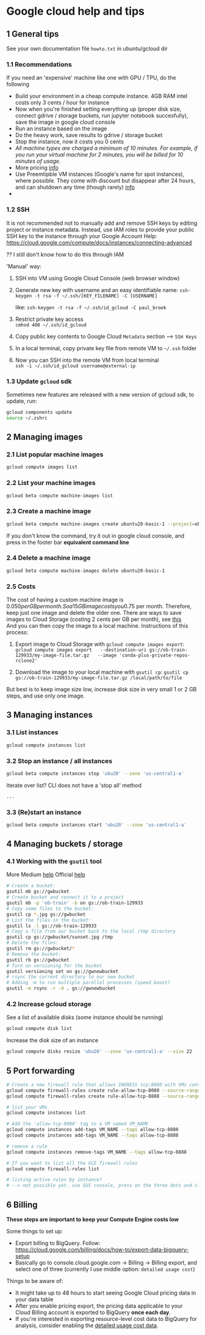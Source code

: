 # Google cloud help and tips

## 1 General tips

See your own documentation file `howto.txt` in ubuntu/gcloud dir

### 1.1 Recommendations

If you need an 'expensive' machine like one with GPU / TPU, do the following

- Build your environment in a cheap compute instance. 4GB RAM intel costs only 3 cents / hour for instance
- Now when you're finished setting everything up (proper disk size, connect gdrive / storage buckets, run jupyter notebook succesfully), save the image in google cloud console
- Run an instance based on the image
- Do the heavy work, save results to gdrive / storage bucket
- Stop the instance, now it costs you 0 cents
- _All machine types are charged a minimum of 10 minutes. For example, if you run your virtual machine for 2 minutes, you will be billed for 10 minutes of usage._
- More pricing [info](https://blog.optimal.io/CPO200-Pricing-Questions-Google-Cloud/)
- Use Preemtipble VM instances (Google's name for spot instances), where possible. They come with discount but disappear after 24 hours, and can shutdown any time (though rarely)
	[info](https://cloud.google.com/compute/docs/instances/preemptible)
- 

### 1.2 SSH

It is not recommended not to manually add and remove SSH keys by editing project or instance metadata. 
Instead, use IAM roles to provide your public SSH key to the instance through your Google Account
Help:
https://cloud.google.com/compute/docs/instances/connecting-advanced

?? I still don't know how to do this through IAM

'Manual' way:

1. SSH into VM using Google Cloud Console (web browser window)

2. Generate new key with username and an easy identifiable name:
	`ssh-keygen -t rsa -f ~/.ssh/[KEY_FILENAME] -C [USERNAME]`

	like: `ssh-keygen -t rsa -f ~/.ssh/id_gcloud -C paul_broek`

3. Restrict private key access  
 	`cmhod 400 ~/.ssh/id_gcloud`

4. Copy public key contents to Google Cloud `Metadata` section ⟶ `SSH Keys`

5. In a local terminal, copy private key file from remote VM to `~/.ssh` folder

6. Now you can SSH into the remote VM from local terminal  
	`ssh -i ~/.ssh/id_gcloud username@external-ip`

### 1.3 Update `gcloud` sdk

Sometimes new features are released with a new version of gcloud sdk, to update, run: 
```bash
gcloud components update
source ~/.zshrc
```

## 2 Managing images

### 2.1 List popular machine images

```bash
gcloud compute images list
```

### 2.2 List your machine images

```bash
gcloud beta compute machine-images list
```

### 2.3 Create a machine image

```bash
gcloud beta compute machine-images create ubuntu20-basic-1 --project=ob-train --source-instance=ubuntu20-basic --source-instance-zone=us-central1-a --storage-location=us
```

If you don't know the command, try it out in google cloud console, and press in the footer bar **equivalent command line**

### 2.4 Delete a machine image

```bash
gcloud beta compute machine-images delete ubuntu20-basic-1
```

### 2.5 Costs

The cost of having a custom machine image is $0.050 per GB per month. So a 15GB image costs you 0.75$ per month. Therefore, keep just one image and delete the older one.
There are ways to save images to Cloud Storage (costing 2 cents per GB per month), see [this](https://stackoverflow.com/questions/59723073/how-to-download-a-google-cloud-compute-engine-vm-instance)  
And you can then copy the image to a local machine. Instructions of this process:  

1. Export image to Cloud Storage with `gcloud compute images export`:  
	`gcloud compute images export  
    --destination-uri gs://ob-train-129933/my-image-file.tar.gz  
    --image 'conda-plus-private-repos-rclone2' `

2. Download the image to your local machine with `gsutil cp`:
	`gsutil cp gs://ob-train-129933/my-image-file.tar.gz /local/path/to/file`

But best is to keep image size low, increase disk size in very small 1 or 2 GB steps, and use only one image.

## 3 Managing instances

### 3.1 List instances

```bash
gcloud compute instances list
```

### 3.2 Stop an instance / all instances

```bash
gcloud beta compute instances stop 'ubu20' --zone 'us-central1-a'
```

Iterate over list? CLI does not have a 'stop all' method
```bash
...
```

### 3.3 (Re)start an instance

```bash
gcloud beta compute instances start 'ubu20' --zone 'us-central1-a'
```

## 4 Managing buckets / storage

### 4.1 Working with the `gsutil` tool

More Medium [help](https://medium.com/google-cloud/google-cloud-storage-tutorial-part-1-aee81f9d3247)
Official [help](https://cloud.google.com/storage/docs/gsutil)
 
```bash
# Create a bucket:
gsutil mb gs://gwbucket
# Create bucket and connect it to a project
gsutil mb -p 'ob-train' -b on gs://ob-train-129933
# Copy some files to the bucket:
gsutil cp *.jpg gs://gwbucket
# List the files in the bucket:
gsutil ls -l gs://ob-train-129933
# Copy a file from our bucket back to the local /tmp directory
gsutil cp gs://gwbucket/sunset.jpg /tmp
# Delete the files:
gsutil rm gs://gwbucket/*
# Remove the bucket:
gsutil rb gs://gwbucket
# Turn on versioning for the bucket
gsutil versioning set on gs://gwnewbucket
# rsync the current directory to our new bucket
# Adding -m to run multiple parallel processes (speed boost)
gsutil -m rsync -r -d . gs://gwnewbucket
```

### 4.2 Increase gcloud storage

See a list of available disks (some instance should be running)

```bash
gcloud compute disk list
```

Increase the disk size of an instance

```bash
gcloud compute disks resize 'ubu20' --zone 'us-central1-a' --size 22
```

## 5 Port forwarding

```bash
# Create a new firewall rule that allows INGRESS tcp:8080 with VMs containing tag 'allow-tcp-8080'
gcloud compute firewall-rules create rule-allow-tcp-8080 --source-ranges 0.0.0.0/0 --target-tags allow-tcp-8080 --allow tcp:8080
gcloud compute firewall-rules create rule-allow-tcp-8888 --source-ranges 0.0.0.0/0 --target-tags allow-tcp-8888 --allow tcp:8888

# list your VMs
gcloud compute instances list

# Add the 'allow-tcp-8080' tag to a VM named VM_NAME
gcloud compute instances add-tags VM_NAME --tags allow-tcp-8080
gcloud compute instances add-tags VM_NAME --tags allow-tcp-8888

# remove a rule
gcloud compute instances remove-tags VM_NAME --tags allow-tcp-8888

# If you want to list all the GCE firewall rules
gcloud compute firewall-rules list

# listing active rules by instance?
# --> not possible yet. use GUI console, press on the three dots and click 'View network details'
```

## 6 Billing

**These steps are important to keep your Compute Engine costs low**

Some things to set up:

- Export billing to BigQuery. Follow: https://cloud.google.com/billing/docs/how-to/export-data-bigquery-setup 
- Basically go to console.cloud.google.com -> Billing -> Billing export, and select one of three (currently I use middle option: `detailed usage cost`)

Things to be aware of:

* It might take up to 48 hours to start seeing Google Cloud pricing data in your data table
* After you enable pricing export, the pricing data applicable to your Cloud Billing account is exported to BigQuery **once each day**.
* If you're interested in exporting resource-level cost data to BigQuery for analysis, consider enabling the [detailed usage cost data](https://cloud.google.com/billing/docs/how-to/export-data-bigquery-tables#detailed-usage-cost-data-schema).